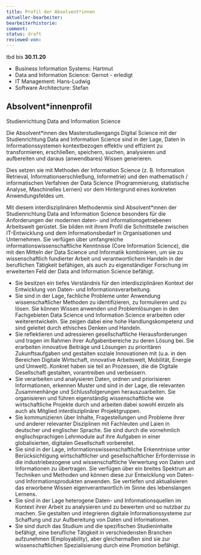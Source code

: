 ```yaml
---
title: Profil der Absolvent*innen
aktueller-bearbeiter:
bearbeiterhistorie:
comment:
status: draft
reviewed-von:
---
```


tbd bis **30.11.20**

* Business Information Systems: Hartmut
* Data and Information Science: Gernot - erledigt
* IT Management: Hans-Ludwig
* Software Architecture: Stefan

<!-- 

Die Entwicklung der Qualifikationsziele des Studiengangs »Code & Context« denkt »vom Ergebnis her«. Der Studiengang ist eng an dem nachfolgend beschriebenen Berufsfeld orientiert, aus dem heraus sich spezielle berufliche Tätigkeiten und Handlungsfelder ableiten lassen, in denen die Absolvent\*innen nach Abschluss des Studiengangs aktiv werden.

Generalisierend kann ein Leitbild für das Profil von Absolvent\*innen identifiziert werden, das die relevanten Tätigkeiten als Blaupause zur Beschreibung der späteren Berufsqualifizierung zusammenfasst. Für dieses Absolvent\*innenprofil werden die entsprechenden Handlungsfelder und die dafür relevanten Kompetenzen als thematische Cluster abgeleitet, in denen die Studierenden sich qualifizieren, Wissen aneignen und Fähigkeiten bilden. Diese Kompetenzcluster werden letztlich durch die einzelnen Module wie Projekte und Kurse als Lehrveranstaltungen abgedeckt. Der Studiengang zielt auf die Entwicklung von Kompetenzen und einer Qualifikation auf Bachelorniveau.

## Berufsfeldorientierung

Digitalisierung hat das Potential fast alle Bereiche des täglichen Lebens zu durchdringen. Innovative digitale Technologien ziehen sich quer durch fast alle Branchen sowie Arten und Größen von Unternehmungen. Kleine Startups erkennen Potenziale für digitale Produkte und realisieren schnell skalierende Geschäftsmodelle, tradierte mittelständische Unternehmen schaffen es durch die digitale Anreicherung ihrer Produkte — von der Heizungsanlage über Duschkopfarmatur und Waschmaschinen bis hin zu Koffern — neue Nutzungsmöglichkeiten und Zusatzdienste zu realisieren, weltweit agierende DAX-Konzerne erschließen neue Märkte durch die Möglichkeiten allgegenwärtiger informationsverarbeitender und -kommunizierender digitaler Geräte. Auf der einen Seite kommt der Disziplin der Softwareentwicklung in der Digitalisierung eine zentrale Rolle zu, auf der anderen Seite scheinen die Themen »Digitalisierung« oder »Digitale Transformation« in der Softwarebranche jedoch kaum eine Rolle zu spielen und eher als Hype gesehen zu werden. Eine Auseinandersetzung mit der Wirkung von Digitalisierung für Menschen, Unternehmen und Gesellschaft kommt bisher zu kurz . Auf der anderen Seite steigt der Bedarf an technisch handlungsfähigen Akteuer\*innen mit Fokus auf digitaler und sozialer Innovation.

Die Berufsfelder der Absolvent\*innen des Studiengangs »Code & Context« sind vielfältig. Das Benennen konkreter Berufsbilder fällt daher nicht leicht. Die Beschreibungen und Bezeichnungen passender Berufsfelder sind sehr heterogen und — wie Digitalisierung als ihr Treiber — in ständigem Wandel. Zudem verlangen neue Herausforderungen nach neuen Berufsfeldern. Eine Recherche nach aktuellen Stellenanzeigen am Jobmarkt, den »Code & Context« adressiert, liefert Stellenbezeichnungen wie beispielsweise

* „Creative Technologist (Hardware)“ (IXDS),
* „Digitalization Designer“ (Deutsche Telekom AG),
* „Junior Innovation Strategist“ (futurest),
* „Manager (m/w) Digitalisierung“ (Deutsche Leasing AG),
* „Manager Future Technology (m-w)“ (Aperto),
* „UX Design Technologist (m/w) Smart Home“ (Miele),
* „Vorstandsassistent (m/w) Ressort IT / Digitalisierung“ (AXA).

Sicherlich werden die Absolvent\*innen auch den Weg in »herkömmliche« Aufgaben in Softwareentwicklung, Design und Management finden. Für die Absolvent\*innen von »Code & Context« sollen die Ränder der beiden Disziplinen IT und Design aber durchlässiger werden, um mit übergreifenden Kompetenzen in der schnelllebigen und digitalisierten Welt zu besseren und erfolgreicheren Ergebnisse zu gelangen). Nachfolgend seien einige idealtypische Berufs- und Tätigkeitsfelder geschildert, in die Absolvent\*innen von »Code & Context« eintreten können:

* *Creative Coder/in:* Nutzt agile Entwicklungsprozesse und Simulationen, um kurze Entwicklungszeiten bis zum nächsten Software-Prototypen zu gewährleisten; bindet dabei Nutzer und andere Stakeholder ein.
* *Creative Technologist/in:* Denkt und entwickelt Lösungen von einem ganzheitlichen Systemansatz ausgehend; dieses Gesamtsystem umfasst User Interfaces / Haptik, Maschineninterface, Mechanik, Elektrik, Energie etc.
* *Entrepreneur/in und Intrapreneur/in:* Erkennt aktuelle wirtschaftliche Potenziale und ist in der Lage, dafür geeignete Produkte und Geschäftsmodelle zu entwickeln und vermarkten. Sei es in einer eigenen Unternehmung durch Gründung oder sei es als »Corporate Entrepreneur« als Treiber von Veränderung in größeren Strukturen.
* *Innovation Manager/in:* Entwirft und koordiniert Geschäftsprozesse für das Management von Innovationen.
* *Inventor/in und Pionier/in:* Sucht und erkennt gesellschaftliche, wirtschaftliche, technische Potenziale und Herausforderungen der fern(er)en Zukunft.
* *Innovations-Entwickler/in:* Kreiert Produktkonzepte, die das Potenzial besitzen, das Gesicht unserer Welt in zehn und mehr Jahren zu prägen.
* *Integrated Designer/in:* Gestaltet technische Produkte im zukünftigen gesellschaftlichen, sozialen und wirtschaftlichen Kontext.

Die Bitkom spricht in diesem Zusammenhang auch von »digitalen Designer\*innen« als neues relevantes Rollenbild (vgl. ). Der Branchenverband versteht darunter Persönlichkeiten, die digitale Produkte, Systeme und Dienstleistungen gestalten und dabei das Spannungsfeld zwischen den Wünschen und Bedürfnissen der Nutzer\*innen, den wirtschaftlichen Rahmenbedingungen und den technischen Möglichkeiten berücksichtigen. Dabei umfasst der Begriff »Gestaltung« im Sinne der bitkom »sämtliche Aspekte von System, Softwareprodukten und -services, die ein Endnutzer erleben kann, d.h. die Form (bspw. Oberfläche oder verwendetes Endgerät), die Funktion (d.h. die Fähigkeiten bzw. der Zweck, den die Software im Kontext erfüllt), emotionale Eigenschaften (wie z.B. Ästhetik) und qualitative Eigenschaften (bspw. Reaktionsgeschwindigkeit)«. Digitale Designer\*innen führen den Entwicklungsprozess durch Skizzen, Modelle, Spezifikationen und Prototypen. Sie arbeiten dabei in multidisziplinären Gruppen mit dem Management, dem Marketing, der Entwicklung und dem Betrieb von Software. Hierbei ist besonders die Visionsfähigkeit herauszustellen. Genauso kennen sie aber auch die Grenzen des (derzeit) Machbaren. Damit steht das Entwerfen gegenüber dem Planen im Vordergrund.

»Code & Context« erweitert dieses Verständnis der bitkom um Aspekte der sozialen Innovation und kultureller Zusammenhänge. Absolvent\*innen sind in der Lage, über den aktuellen State of the Art hinaus zu denken und spekulativ neue Konzepte und Anwendungen zu entwickeln, die bisher noch nicht möglich schienen.

Aus dem zuvor beschriebenen beruflichen Umfeld und den dortigen beruflichen Tätigkeiten lässt sich im nächsten Abschnitt das Leitbild für ein Absolvent\*innenprofil entwickeln.

{% comment %}
> NOTE In der Berufswelt muss ein Handel vollzogen werden, von der Ausrichtung bestehenden Prozesse und Sachverhalte zu verstehen und geeignet in qualitativ hochwertige Software zu überführen, .

> NOTE
{% endcomment %}
-->
## Absolvent*innenprofil

Studienrichtung Data and Information Science

Die Absolvent*innen des Masterstudiengangs Digital Science mit der Studienrichtung Data and Information Science sind in der Lage, Daten in Informationssystemen kontextbezogen effektiv und effizient zu transformieren, erschließen, speichern, suchen, analysieren und aufbereiten und daraus (anwendbares) Wissen generieren.

Dies setzen sie mit Methoden der Information Science (z. B. Information Retrieval, Informationserschließung, Informetrie) und den mathematisch / informatischen Verfahren der Data Science (Programmierung, statistische Analyse, Maschinelles Lernen) vor dem Hintergrund eines konkreten Anwendungsfeldes um.

Mit diesem interdisziplinären Methodenmix sind Absolvent*innen der Studienrichtung Data and Information Science besonders für die Anforderungen der modernen daten- und informationsgetriebenen Arbeitswelt gerüstet. Sie bilden mit ihrem Profil die Schnittstelle zwischen IT-Entwicklung und dem Informationsbedarf in Organisationen und Unternehmen.
Sie verfügen über umfangreiche informationswissenschaftliche Kenntnisse (Core Information Science), die mit den Mitteln der Data Science und Informatik kombinieren, um sie zu wissenschaftlich fundierter Arbeit und verantwortlichem Handeln in der beruflichen Tätigkeit befähigen, als auch zu eigenständiger Forschung im erweiterten Feld der Data and Information Science befähigt.

* Sie besitzen ein tiefes Verständnis für den interdisziplinären Kontext der Entwicklung von Daten- und Informationsverarbeitung.
* Sie sind in der Lage, fachliche Probleme unter Anwendung wissenschaftlicher Methoden zu identifizieren, zu formulieren und zu lösen. Sie können Wissen anwenden und Problemlösungen in den Fachgebieten Data Science und Information Science erarbeiten oder weiterentwickeln. Sie zeigen dabei eine hohe Handlungskompetenz und sind geleitet durch ethisches Denken und Handeln.
* Sie reflektieren und adressieren gesellschaftliche Herausforderungen und tragen im Rahmen ihrer Aufgabenbereiche zu deren Lösung bei. Sie erarbeiten innovative Beiträge und Lösungen zu prioritären Zukunftsaufgaben und gestalten soziale Innovationen mit (u.a. in den Bereichen Digitale Wirtschaft, innovative Arbeitswelt, Mobilität, Energie und Umwelt)..Konkret haben sie teil an Prozessen, die die Digitale Gesellschaft gestalten, vorantreiben und verbessern.
* Sie verarbeiten und analysieren Daten, ordnen und priorisieren Informationen, erkennen Muster und sind in der Lage, die relevanten Zusammenhänge und Schlussfolgerungen herauszuarbeiten. Sie organisieren und führen eigenständig wissenschaftliche wie wirtschaftliche Projekte durch und arbeiten dabei sowohl einzeln als auch als Mitglied interdisziplinärer Projektgruppen.
* Sie kommunizieren über Inhalte, Fragestellungen und Probleme ihrer und anderer relevanter Disziplinen mit Fachleuten und Laien in deutscher und englischer Sprache. Sie sind durch die vornehmlich englischsprachigen Lehrmodule auf ihre Aufgaben in einer globalisierten, digitalen Gesellschaft vorbereitet.
* Sie sind in der Lage, informationswissenschaftliche Erkenntnisse unter Berücksichtigung wirtschaftlicher und gesellschaftlicher Erfordernisse in die industriebezogene und wissenschaftliche Verwertung von Daten und Informationen zu übertragen. Sie verfügen über ein breites Spektrum an Techniken und Methoden und können diese zur Entwicklung von Daten- und Informationsprodukten anwenden. Sie vertiefen und aktualisieren das erworbene Wissen eigenverantwortlich im Sinne des lebenslangen Lernens.
* Sie sind in der Lage heterogene Daten- und Informationsquellen im Kontext ihrer Arbeit zu analysieren und zu bewerten und so nutzbar zu machen. Sie gestalten und integrieren digitale Informationssysteme zur Schaffung und zur Aufbereitung von Daten und Informationen.
* Sie sind durch das Studium und die spezifischen Studieninhalte befähigt, eine berufliche Tätigkeit in verschiedensten Branchen aufzunehmen (Employability), aber gleichermaßen sind sie zur wissenschaftlichen Spezialisierung durch eine Promotion befähigt.


<!-- 


Der Studiengang »Code & Context« bildet fachlich versierte, kreative Persönlichkeiten mit hohem Gestaltungswillen, technischem Verständnis und sozialem Verantwortungsbewusstsein aus. »Coding« bedeutet für die Studierenden eine Auseinandersetzung mit aktuellen Digitalisierungsthemen (wie beispielsweise Künstliche Intelligenz, Arbeitswelten der Zukunft, Coded Society) unter Anwendung von agilen Ansätzen, Design Thinking und Prototyping und mit dem Einsatz von Hardware und Software als Material.

Ein Leitbild für das Profil der Absolvent\*innen lässt sich wie folgt formulieren:

> »Code & Context« bildet neugierige Gestalter\*innen und kritische Akteur\*innen im Spannungsfeld zwischen Coding und Design aus. Als technisch handlungsfähige soziale Innovator\*innen begegnen sie den Herausforderungen der sich durch digitale Phänomene rapide wandelnden Gesellschaft, Kultur und Wirtschaft. Durch ihre ganzheitliche Perspektive auf Hardware, Software und deren Wirkungsweisen können sie Potenziale über Fachgrenzen hinweg erkennen und bewerten, um somit zukunftsrelevante Szenarien, Produkte und Ökosysteme zu antizipieren und zu gestalten. Als Absolvent\*innen arbeiten sie in heterogenen Teams und erschließen sich selbstständig Methoden, Technologien und Tools, um neue Ideen vom Prototypen bis zum Minimum Viable Product zu entwickeln. Ihre kreative, experimentelle und agile Arbeitsweise ermöglicht es ihnen, in diversen soziokulturellen Kontexten unternehmerische Modelle zu realisieren. 

Eine grundlegende Veranlagung für eine Tätigkeit im beschriebenen Bereich bringen die Absolvent\*innen bereits zu Beginn des Studiums mit. Sie verfügen bereits über einen stark ausgeprägten Drang, als soziale Innovator\*innen mit durch verschiedene Artefakte und Handlungen eine nachhaltige Wirkung in der Welt zu realisieren und besitzen erste handwerkliche Fähigkeiten, um digitale Artefakte zu erstellen (bspw. in der Gestaltung oder der Programmierung). Das Bachelorstudium erhöht den Reifegrad dieser Fähigkeiten und unterstützt durch Theorien und Best Practices ein wissenschaftliches Vorgehen, methodisches Arbeiten und kritische Reflexion.

Die aktuelle Gestaltung der IT-Ausbildung zersplittert Softwareentwicklung in einzelne Teildisziplinen und damit auch in disjunkte Rollen, was zunehmend zu einem Hemmnis bei der ganzheitlichen Bewältigung der Herausforderungen der Digitalisierung führt (vgl. ). Daher nimmt »Code & Context« einen holistische Sicht auf Informatik ein und bildet neugierige Denker im Spannungsfeld zwischen Coding, Design und sozialer Innovation aus, die bereit sind, den Herausforderungen der sich rapide und nachhaltig wandelnden Gesellschaft, Kultur, Politik und Wirtschaft zu begegnen. Daher können Sie zu globalen Problemstellungen und Aufgabenstellungen, die durch die fortschreitende Digitalisierung aufgeworfen werden, neue und innovative Lösungen entwickeln.

Der Studiengang soll die Absolvent\*innen befähigen,

* mit kritischem Denken, lösungsorientierten Ansätzen und ausgeprägter Persönlichkeit einen relevanten Beitrag zur zukünftigen Coded Society zu leisten,
* gesellschaftliche, ethische und wirtschaftliche Potenziale für digitale Entwicklungen zu erkennen, zu bewerten und zu antizipieren,
* fundiertes technisches Informatikwissen mit interdisziplinären, sozio-politischen, philosophischen und ästhetischen Schnittstellen zu verbinden und in konzeptstarke Entwurfsprozesse zu überführen,
* theoretische und methodische Kompetenz aus den drei Disziplinen Informatik, Design und BWL bei Problemdefinition einzusetzen und
Lösungen auf der Basis theoretischer oder empirischer Grundlagen  zu reflektieren,
* durch ein gutes Verständnis für soziokulturelle Phänomene Zusammenhänge, Gefahren und Chancen über Fachgrenzen hinweg zu erkennen und zu bewerten,
* problemlos zukunftsrelevante Szenarien darzustellen, indem sie spekulativ die Bedürfnisse des Nutzers von morgen wahrnehmen,
* Produkte aus verschiedenen Blickwinkeln zu betrachten, zu definieren und neu zu verhandeln — ob Software, Hardware, Objekt, Plattform, Maschine, Service oder Prozess,
* mit Leichtigkeit sowohl im Netzwerk mit Spezialist\*innen aus verschiedensten Disziplinen zu interagieren, als auch schnell und selbstständig die Kompetenzen, Technologien und Tools zu erlernen, um die prototypische Realisierung ihrer eigenen Ideen voranzutreiben und in frühen Phasen unternehmerisch zu betreiben,
* in beruflichen und lebensweltlichen Kontexten reflektiert zu handeln,
* selbständig und unternehmerisch zu agieren, Geschäftsmodelle bzw. Anwendungsfelder zu finden und die neuen Dimensionen von technologischer Produktgestaltung in einer ganzheitlichen Sicht vom Prototypen bis zum Minimum Viable Product zu entwickeln,
* es durch eine kreative Arbeitsweise zu ermöglichen, ihre Fähigkeiten auch abseits der herkömmlichen Wege zu nutzen und so in unterschiedlichsten Umgebungen zu sozialen Innovatoren zu werden,
* mit kulturell unterschiedlichen Personengruppen zu kommunizieren, zusammenzuarbeiten und Konflikte zu lösen,
* wissenschaftlich, selbstständig, reflektiert und eigenverantwortlich zu denken und zu arbeiten.

Als digitale Gestalter\*innen denken die Absolvent\*innen integrativ und beherrschen als »Coder« gleichermaßen digitale Technologien, integratives Design und soziale und ökonomische Innovation. Sie können über akademische Fachgrenzen hinweg denken und kommunizieren. Innovation wird dabei nicht (nur) als reine Optimierung bestehender Lösungen verstanden. Die Absolvent\*innen nutzen explorative Methoden wie etwa Prototyping für die Wahrnehmung, Vorstellung und Darstellung neuartiger Technologien und Produkte. Sie können daher Evolution und Disruption treiben. Dabei bleiben sie nicht bei der reinen Idee stehen, sondern nutzen agile Entwicklungsansätze wie etwa »Permanent Beta« dazu, echte soziale und ökonomische Innovationen zu schaffen und in der Wirklichkeit zu verankern. Dazu gehört das Denken in digitalen Geschäftsmodellen ebenso wie das Wissen um ethische und gesellschaftliche Folgen von Technologie, um Entscheidungen und Abwägungen nicht unreflektiert sondern auf Basis selbst-entwickelter Prinzipien zu treffen.

Produkte können dabei über klassische Software- oder Hardwareartefakte hinausgehen. Vielmehr definiert »Code & Context« den Produktbegriff wesentlich weitgehender und offener, wie in nachfolgender Abbildung skizziert. Nur mit einem entgrenzten, offenen Denken ist die Schaffung echter digitaler Innovationen sinnvoll und möglich.

{% figure url: "bilder/produktdimensionen.png" caption: "Sozio-kulturelle, ästhetische und technische Produktdimensionen" %}

Die verschiedenen Tätigkeiten, für deren Ausübung die Absolvent\*innen im Studiengang Kompetenzen bilden, lassen sich im nachfolgenden Abschnitt in vier Handlungsfelder unterteilen.

## Handlungsfelder

Employability und Handlungsfähigkeit im dargestellten Berufsbild erfordert eine Kombination von Kompetenzen zur Ausübung von Tätigkeiten in den frühen Entwicklungsphasen digitaler Produkte. Die hierfür nötigen Kompetenzen werden bisher nur dediziert in einzelnen Studiengängen ausgebildet, nicht aber in einer ganzheitlichen Sicht synthetisiert. »Code & Context« fasst diese Kompetenzen zusammen, ergänzt spezielle Schnittstellen-Kompetenzen für das besondere berufliche Tätigkeitsfeld und fokussiert auf Digitalisierung als Treiber innovativer Produkte und sozialer Innovationen.

Das Tätigkeitsfeld von Absolvent\*innen von »Code & Context« wirkt auf der einen Seite sehr breit. Auf der anderen Seite aber ist ihr Handeln fokussiert auf die frühen Phasen von Produkt-Lebenszyklen und sozialer Innovation. Es geht nicht um den operativen Betrieb, die Skalierung oder die nachhaltige Vermarktung von Produkten am Massenmarkt, sondern um die Konzeption von neuen Produkten und das multiperspektivische Durchleuchten von Potenzialen, Chancen und Folgen neuer innovativer Produkte.

Die Absolvent\*innen von »Code & Context« ...

* verlassen als Visionär\*innen bekannte Pfade: denken quer, definieren und verfolgen Ziele in unbestimmten und nur vage vorhersehbaren Kontexten,
* verfolgen mit »Macher«-Mentalität eigene Ziele beharrlich, bewältigt Rückschläge und schärfen dadurch eigene Ziele,
* lösen als »New German Engineers« Ingenieurprobleme kreativ, vorausschauend, ganzheitlich, vollständig, dauerhaft und beharrlich,
* analysieren und gestalten den gesellschaftlichen, sozialen und wirtschaftlichen Kontext, in dem zukünftige Produkte eingesetzt werden,
* entwickeln als Prototyper\*innen Simulationen, Mock-Ups und Iterationen zur Erprobung neuer Produkte und Produktkonzepte in Hard- und Software,
* realisieren als Software-Entwickler\*innen Produkte bis zum Reifegrad eines »Minimum Viable Product«,
* versetzen sich in andere Personen und verstehen deren Motivationen und Bedürfnisse,
* kommunizieren Ideen, Konzepte und Prozesse an unterschiedliche Zielgruppen kommunizieren,
* sind treibende Kräfte in Teams, geben Impulse und fokussieren Teams auf die gemeinsame Aufgabe,
* nutzen Methoden des Prototyping und der Evaluation von Prototypen und folgen einem benutzerzentrierten Entwicklungsprozess,
* reflektieren die zivilgesellschaftliche, politische und kulturelle Rolle ihrer Ergebnisse und ihrer Selbst.

Zusammenfassend lassen sich vier Handlungsfelder identifizieren, in denen die Absolvent\*innen des Studiengangs im späteren Berufsfeld tätig werden. Während es für jedes dieser Handlungsfelder auch spezialisierte Studiengänge gibt, werden diese im Studiengang »Code & Context« in Bezug zueinander gesetzt, so dass die Absolvent\*innen ihre Tätigkeiten an der Schnittstelle diese vier Bereiche übernehmen können. Im Detail lassen sich diese Handlungsfelder wie folgt beschreiben.

{% figure url: "bilder/handlungsfelder.png" caption: "Die vier Handlungsfelder der Absolvent\*innen" %}

{% for handlungsfeld in site.handlungsfelder %}
### Handlungsfeld »{{handlungsfeld.title}}«
{{handlungsfeld.content}}
{% endfor %}

## Kompetenzcluster

Um Studierende über die Zeit des Studiums für die zuvor beschriebenen Tätigkeitsfelder handlungsfähig zu machen, berücksichtigt der Studiengang die folgenden thematischen Cluster, in denen die Studierenden Fähigkeiten erwerben und Kompetenzen aufbauen. Diese Cluster umklammern die Kompetenzen, die zur Ausführung der Handlungen in den oben beschriebenen Handlungsfeldern nötig sind.

{% for kc in site.kompetenzbereiche %}
### Kompetenzcluster »{{kc.title}}« ({{kc.kuerzel | upcase}})
{{kc.content}}
{% endfor %}


-->
